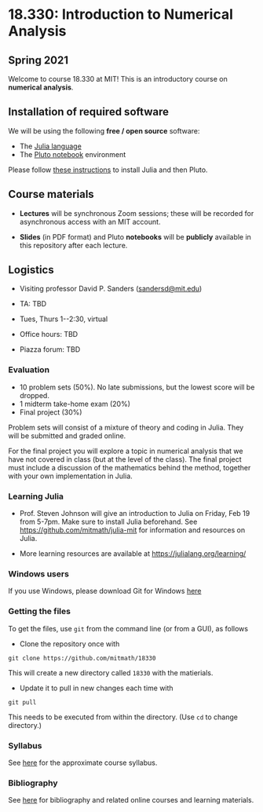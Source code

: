 # 18.330: Introduction to Numerical Analysis

## Spring 2021

Welcome to course 18.330 at MIT! This is an introductory course on **numerical analysis**.

## Installation of required software 
We will be using the following **free / open source** software:
- The [Julia language](www.julialang.org)
- The [Pluto notebook](https://github.com/fonsp/Pluto.jl) environment

Please follow [these  instructions](https://computationalthinking.mit.edu/Spring21/installation/) to install Julia and then Pluto.

## Course materials
- **Lectures** will be synchronous Zoom sessions; these will be recorded for asynchronous access with an MIT account.

- **Slides** (in PDF format) and Pluto **notebooks** will be **publicly** available in this repository after each lecture.

## Logistics

- Visiting professor David P. Sanders ([sandersd@mit.edu](mailto:sandersd@mit.edu))

- TA: TBD

- Tues, Thurs 1--2:30, virtual

- Office hours:
  TBD

- Piazza forum: TBD
<!-- 
### Slides, notebooks and recordings from lectures

- Slides and notebooks for each lecture are available in the [lectures](lectures) directory.

- Screen recordings of lectures are available [here](https://www.dropbox.com/sh/ubkqwrqxnukgllc/AAA2cH9r7YQL7WmYVt-bblxta?dl=0)

- Summaries of each lecture are [here](summaries.md) -->

### Evaluation

- 10 problem sets (50%). No late submissions, but the lowest score will be dropped.
- 1 midterm take-home exam (20%)
- Final project (30%)

Problem sets will consist of a mixture of theory and coding in Julia. They will be submitted and graded online.

For the final project you will explore a topic in numerical analysis that we have not covered in class (but at the level of the class). The final project must include a discussion of the mathematics behind the method, together with your own implementation in Julia.

### Learning Julia

- Prof. Steven Johnson will give an introduction to Julia on Friday, Feb 19 from 5-7pm. Make sure to install Julia beforehand. See https://github.com/mitmath/julia-mit for information and resources on Julia.

- More learning resources are available at https://julialang.org/learning/

### Windows users

If you use Windows, please download Git for Windows [here](https://gitforwindows.org)

### Getting the files

To get the files, use `git` from the command line (or from a GUI), as follows

- Clone the repository once with
```
git clone https://github.com/mitmath/18330
```
This will create a new directory called `18330` with the matierials.


- Update it to pull in new changes each time with
```
git pull
```
This needs to be executed from within the directory. (Use `cd` to change directory.)

### Syllabus
See [here](syllabus.md) for the approximate course syllabus.

### Bibliography

See [here](bibliography.md) for bibliography and related online courses and learning materials.
